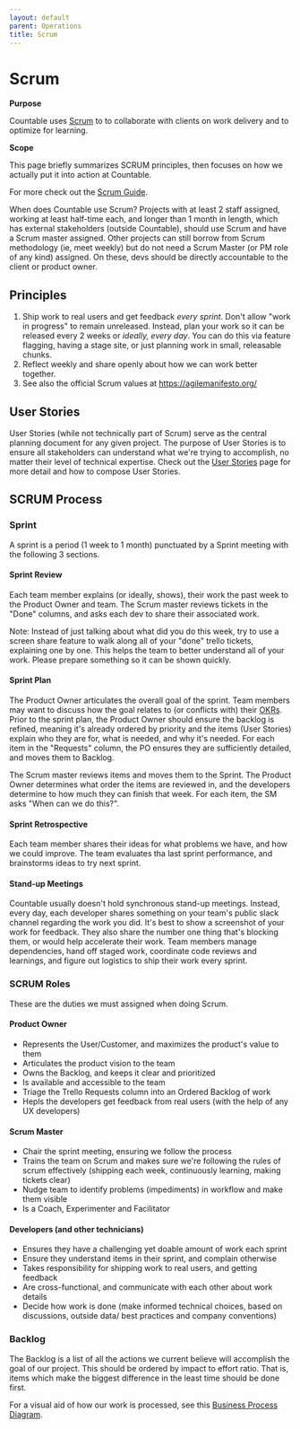```yaml
---
layout: default
parent: Operations
title: Scrum
---
```


# Scrum

**Purpose**

Countable uses
[Scrum](https://en.wikipedia.org/wiki/Scrum_\(software_development\)) to
to collaborate with clients on work delivery and to optimize for learning.

**Scope**

This page briefly summarizes SCRUM principles, then focuses on how we
actually put it into action at Countable.

For more check out the
[Scrum Guide](https://www.scrumguides.org/scrum-guide.html).

When does Countable use Scrum? Projects with at least 2 staff assigned, working at least half-time each, and longer than 1 month in length, which has external stakeholders (outside Countable), should use Scrum and have a Scrum master assigned. Other projects can still borrow from Scrum methodology (ie, meet weekly) but do not need a Scrum Master (or PM role of any kind) assigned. On these, devs should be directly accountable to the client or product owner.

## Principles

1.  Ship work to real users and get feedback *every sprint*. Don't allow
    "work in progress" to remain unreleased. Instead, plan your work so it
    can be released every 2 weeks or *ideally, every day*. You can do this via feature flagging, having a stage site, or just planning work in small, releasable chunks.
2.  Reflect weekly and share openly about how we can work better together.
3.  See also the official Scrum values at https://agilemanifesto.org/

## User Stories

User Stories (while not technically part of Scrum) serve as the central planning document for any given
project. The purpose of User Stories is to ensure all stakeholders can
understand what we're trying to accomplish, no matter their level of
technical expertise. Check out the [User Stories](../USER_STORIES/) page for more detail and how
to compose User Stories.

## SCRUM Process

### Sprint

A sprint is a period (1 week to 1 month) punctuated by a Sprint meeting with the following 3 sections.

#### Sprint Review

Each team member explains (or ideally, shows), their work the past week to the Product Owner and team. The Scrum master reviews tickets in the "Done" columns, and asks each dev to share their associated work.

Note: Instead of just talking about what did you do this week, try to
use a screen share feature to walk along all of your "done" trello
tickets, explaining one by one. This helps the team to better understand
all of your work. Please prepare something so it can be shown quickly.

#### Sprint Plan

The Product Owner articulates the overall goal of the sprint. Team members may want to discuss how the goal relates to (or conflicts with) their [OKRs](../OKRS/).
Prior to the sprint plan, the Product Owner should ensure the backlog is refined, meaning it's already ordered by priority and the items (User Stories) explain who they are for, what is needed, and why it's needed. For each item in the "Requests" column, the PO ensures they are sufficiently detailed, and moves them to Backlog.

The Scrum master reviews items and moves them to the Sprint. The Product Owner determines what order the items are reviewed in, and the developers determine to how much they can finish that week. For each item, the SM asks "When can we do this?".

#### Sprint Retrospective

Each team member shares their ideas for what problems we have, and how we could improve. The team evaluates tha last sprint performance, and brainstorms ideas to try next sprint.

#### Stand-up Meetings

Countable usually doesn't hold synchronous stand-up meetings. Instead, every
day, each developer shares something on your team's public slack channel
regarding the work you did. It's best to show a screenshot of your work
for feedback. They also share the number one thing that's blocking them, or would help accelerate their work.
Team members manage dependencies, hand off staged work, coordinate code reviews and learnings, and
figure out logistics to ship their work every sprint.

### SCRUM Roles

These are the duties we must assigned when doing Scrum.

#### Product Owner
  - Represents the User/Customer, and maximizes the product's value to them
  - Articulates the product vision to the team
  - Owns the Backlog, and keeps it clear and prioritized
  - Is available and accessible to the team
  - Triage the Trello Requests column into an Ordered Backlog of work
  - Hepls the developers get feedback from real users (with the help of any UX developers)

#### Scrum Master

  - Chair the sprint meeting, ensuring we follow the process
  - Trains the team on Scrum and makes sure we're following the rules of
    scrum effectively (shipping each week, continuously learning, making
    tickets clear)
  - Nudge team to identify problems (impediments) in workflow and make them visible
  - Is a Coach, Experimenter and Facilitator

#### Developers (and other technicians)

  - Ensures they have a challenging yet doable amount of work each sprint
  - Ensure they understand items in their sprint, and complain otherwise
  - Takes responsibility for shipping work to real users, and getting feedback
  - Are cross-functional, and communicate with each other about work details
  - Decide how work is done (make informed technical choices, based on discussions, outside data/ best practices and company conventions)


### Backlog

The Backlog is a list of all the actions we current believe will
accomplish the goal of our project. This should be ordered by impact to
effort ratio. That is, items which make the biggest difference in the
least time should be done first.

For a visual aid of how our work is processed, see this [Business Process Diagram](https://drive.google.com/open?id=1VrniT1lRqVu9sJr0ZMK1aQLnFwEuFIQD).


